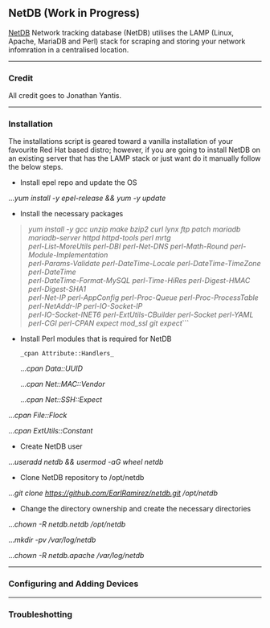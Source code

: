 
## NetDB (Work in Progress)

[NetDB](http://netdbtracking.sourceforge.net/) Network tracking database (NetDB) utilises the LAMP (Linux, Apache, MariaDB and Perl) stack for scraping and storing your network infomration in a centralised location.


-----------
### Credit

All credit goes to Jonathan Yantis.

------------
### Installation

The installations script is geared toward a vanilla installation of your favourite Red Hat based distro; however, if you are going to install NetDB on an existing server that has the LAMP stack or just want do it manually follow the below steps.

- Install epel repo and update the OS

..._yum install -y epel-release && yum -y update_

- Install the necessary packages

>_yum install -y gcc unzip make bzip2 curl lynx ftp patch mariadb mariadb-server httpd httpd-tools perl mrtg_ \
>_perl-List-MoreUtils perl-DBI perl-Net-DNS perl-Math-Round perl-Module-Implementation_ \
>_perl-Params-Validate perl-DateTime-Locale perl-DateTime-TimeZone perl-DateTime_ \
>_perl-DateTime-Format-MySQL perl-Time-HiRes perl-Digest-HMAC perl-Digest-SHA1_ \
_perl-Net-IP perl-AppConfig perl-Proc-Queue perl-Proc-ProcessTable perl-NetAddr-IP perl-IO-Socket-IP_ \
>_perl-IO-Socket-INET6 perl-ExtUtils-CBuilder perl-Socket perl-YAML perl-CGI perl-CPAN expect mod_ssl git expect_```

- Install Perl modules that is required for NetDB

   ```_cpan Attribute::Handlers_```

   ..._cpan Data::UUID_

   ..._cpan Net::MAC::Vendor_ 

   ..._cpan Net::SSH::Expect_

..._cpan File::Flock_

..._cpan ExtUtils::Constant_

- Create NetDB user 

..._useradd netdb && usermod -aG wheel netdb_

- Clone NetDB repository to /opt/netdb

..._git clone https://github.com/EarlRamirez/netdb.git /opt/netdb_

- Change the directory ownership and create the necessary directories

..._chown -R netdb.netdb /opt/netdb_

..._mkdir -pv /var/log/netdb_

..._chown -R netdb.apache /var/log/netdb_

----------
### Configuring and Adding Devices

-----------
### Troubleshotting
